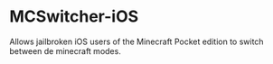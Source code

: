 MCSwitcher-iOS
==============

Allows jailbroken iOS users of the Minecraft Pocket edition to switch between de minecraft modes.
 